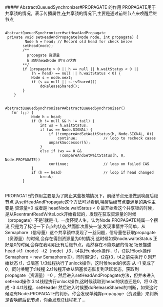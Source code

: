 <p>
##### AbstractQueuedSynchronizer#PROPAGATE 的作用
PROPAGATE用于共享锁的情况，表示传播属性,在共享锁的情况下,主要是通过前继节点来唤醒后继节点
<pre>
<code>
AbstractQueuedSynchronizer#setHeadAndPropagate
 private void setHeadAndPropagate(Node node, int propagate) {
         Node h = head; // Record old head for check below
        setHead(node);
        /**
          propagate 资源量
          h 原始headNode 的节点状态
        **/
        if (propagate > 0 || h == null || h.waitStatus < 0 ||
            (h = head) == null || h.waitStatus < 0) {
            Node s = node.next;
            if (s == null || s.isShared())
                doReleaseShared();
        }
    }
</code>
<code>
AbstractQueuedSynchronizer#AbstractQueuedSynchronizer()
   for (;;) {
            Node h = head;
            if (h != null && h != tail) {
                int ws = h.waitStatus;
                if (ws == Node.SIGNAL) {
                    if (!compareAndSetWaitStatus(h, Node.SIGNAL, 0))
                        continue;            // loop to recheck cases
                    unparkSuccessor(h);
                }
                else if (ws == 0 &&
                         !compareAndSetWaitStatus(h, 0, Node.PROPAGATE))
                    continue;                // loop on failed CAS
            }
            if (h == head)                   // loop if head changed
                break;
        }
</code>
</pre>
PROPAGATE的作用主要是为了防止某些极端情况下，前继节点无法做到唤醒后继节点
从setHeadAndPropagate这个方法可以看到,唤醒后继节点要满足的条件主要是 资源量>0 或者是 headNode.waitStatus < 0 
最开始看这个共享锁的时候，是从ReentrantReadWriteLock开始看起的，发现在获取资源量的时候（propagate）不是1就是-1，一度怀疑人生，认为Node.PROPAGATE纯属一个摆设,只是为了标记一下节点的状态,然而胖次眉头一皱,发现事情并不简单，从Semaphore（信号量）这个共享锁中发现了一丝问题，信号量在获取propagate（资源量）的时候,会存在得到资源量为0的情况,这时候如果node.waiteStatus 正好是0的时候,会存在我明明还有后继节点，竟然存在不能唤醒的情况
场景描述 head->t1（node）-t2（node）,t3，t4执行unlock操作，t1，t2执行lock操作 Semaphore = new Semaphore(0)，同时假设t1，t2在t3，t4之前先执行
0.刚开始状态 t1，t2阻塞
1.t3线程执行了unlock操作，这时候head的状态 从 -1 变成了 0，同时唤醒了t1线程
2.t1线程开始从阻塞状态恢复到活跃状态，获取到propagate（资源量）=0 ，然后进入setHeadAndPropagate方法，但并未进入setHead操作
3.t4线程执行unlock操作,这时候读取到head的状态还是0，将 0 改成 -3
4.t1线程，setHeader 然后进入时候要doReleaseShared的判断，如果这时候没有Node.PROPAGATE的判断，你会发现单纯靠propagage（资源量）来判断是否唤醒后记节点，你会发现t2线程死了...
</p>
